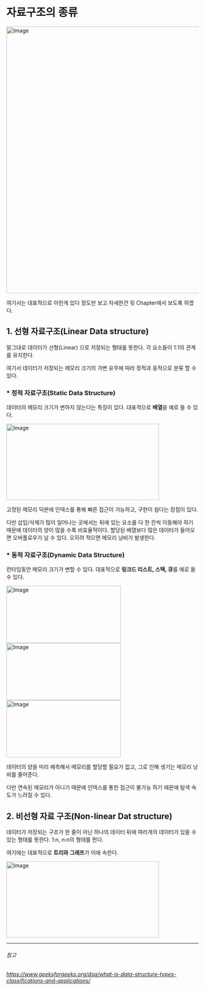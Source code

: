 # 자료구조의 종류
<img width="800" height="700" alt="Image" src="https://github.com/user-attachments/assets/5b38d1d2-b420-404f-a450-fa5e787e81d4" />

여기서는 대표적으로 이런게 있다 정도만 보고 자세한건 뒷 Chapter에서 보도록 하겠다.

## 1. 선형 자료구조(Linear Data structure)
말그대로 데이터가 선형(Linear) 으로 저장되는 형태를 뜻한다. 각 요소들이 1:1의 관계를 유지한다.

여기서 데이터가 저장되는 메모리 크기의 가변 유무에 따라 정적과 동적으로 분류 할 수 있다.

### * 정적 자료구조(Static Data Structure)
데이터의 메모리 크기가 변하지 않는다는 특징이 있다. 대표적으로 **배열**을 예로 들 수 있다.

<img width="400" height="200" alt="Image" src="https://github.com/user-attachments/assets/f219f059-7b7b-4c84-9aaa-4bca4fced8a2" />


고정된 메모리 덕분에 인덱스를 통해 빠른 접근이 가능하고, 구현이 쉽다는 장점이 있다.

다만 삽입/삭제가 많이 일어나는 곳에서는 뒤에 있는 요소를 다 한 칸씩 이동해야 하기 때문에 데이터의 양이 많을 수록 비효율적이다. 할당된 배열보다 많은 데이터가 들어오면 오버플로우가 날 수 있다. 오히려 적으면 메모리 낭비가 발생한다.

### * 동적 자료구조(Dynamic Data Structure)
런타임동안 메모리 크기가 변할 수 있다. 대표적으로 **링크드 리스트, 스택, 큐**를 예로 들 수 있다.

<img width="300" height="150" alt="Image" src="https://github.com/user-attachments/assets/b887b42e-a231-4519-95ea-ee770bc88aae" />

<img width="300" height="150" alt="Image" src="https://github.com/user-attachments/assets/87a439da-d6d1-47a7-bb6f-7eee2cba7961" />

<img width="300" height="150" alt="Image" src="https://github.com/user-attachments/assets/2fc2329b-ae27-4432-9de6-48bacdf7bbe9" />

데이터의 양을 미리 예측해서 메모리를 할당할 필요가 없고, 그로 인해 생기는 메모리 낭비를 줄어준다.

다만 연속된 메모리가 아니기 때문에 인덱스를 통한 접근이 불가능 하기 때문에 탐색 속도가 느려질 수 있다.

## 2. 비선형 자료 구조(Non-linear Dat structure)
데이터가 저장되는 구조가 한 줄이 아닌 하나의 데이터 뒤에 여러개의 데이터가 있을 수 있는 형태를 뜻한다.
1:n, n:n의 형태를 띈다.

여기에는 대표적으로 **트리와 그래프**가 이에 속한다.

<img width="400" height="200" alt="Image" src="https://github.com/user-attachments/assets/5c348dd4-ab27-4908-874b-68b9dcbd151b" />

---
###### 참고
###### https://www.geeksforgeeks.org/dsa/what-is-data-structure-types-classifications-and-applications/
